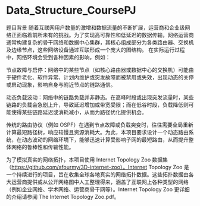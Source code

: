# Data_Structure_CoursePJ

题目背景
随着互联网用户数量的激增和数据流量的不断扩展，运营商和企业级网络正面临着前所未有的挑战。为了实现高可靠性和低延迟的数据传输，网络运营商通常构建复杂的骨干网络和数据中心集群，其核心组成部分为各类路由器、交换机及边缘节点，这些网络设备通过互联形成一个庞大的图结构。
在实际运行过程中，网络环境会受到各种因素的影响，例如：

节点故障与启停：网络中的某些节点（如核心路由器或数据中心的交换机）可能由于硬件老化、软件异常、计划内维护或突发故障而被禁用或失效，出现动态的关停或启动现象，影响自身与附近节点的链路通信。

动态负载波动：网络中的链路负载并非静态。在高峰时段或出现突发流量时，某些链路的负载会急剧上升，导致延迟增加或带宽受限；而在低谷时段，负载降低则可能使得某些链路延迟或消耗减小，从而为路径优化提供机会。

传统的路由协议（例如 OSPF）在遇到节点故障或负载突变时，往往需要全局重新计算最短路径树，响应较慢且资源消耗大。为此，本项目要求设计一个动态路由系统，在动态波动的网络环境下，能够迅速计算受影响子网的最短路由，从而提升整体网络的鲁棒性和传输性能。

为了模拟真实的网络拓扑，本项目使用 Internet Topology Zoo 数据集（https://github.com/afourmy/3D-internet-zoo）。Internet Topology Zoo 是一个持续进行的项目，旨在收集全球各地真实的网络拓扑数据。这些拓扑数据由各大运营商提供或从公开网络图中人工整理得来，涵盖了互联网上各种类型的网络（例如企业网络、学术网络、运营商骨干网等）。Internet Topology Zoo 更详细的介绍请参阅 The Internet Topology Zoo.pdf。

